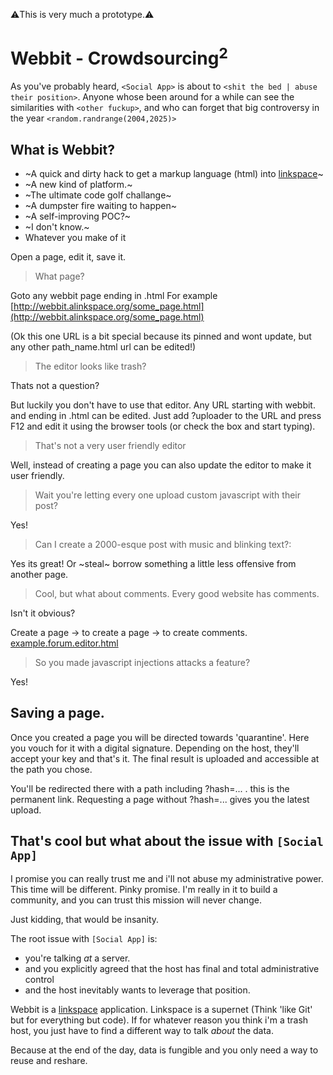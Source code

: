 ⚠️This is very much a prototype.⚠️

# Webbit - Crowdsourcing<sup>2</sup>

As you've probably heard, `<Social App>` is about to `<shit the bed | abuse their position>`.
Anyone whose been around for a while can see the similarities with `<other fuckup>`,
and who can forget that big controversy in the year `<random.randrange(2004,2025)>`

## What is Webbit?

- ~A quick and dirty hack to get a markup language (html) into [linkspace](https://www.linkspace.dev)~  
- ~A new kind of platform.~  
- ~The ultimate code golf challange~  
- ~A dumpster fire waiting to happen~  
- ~A self-improving POC?~
- ~I don't know.~
- Whatever you make of it
    
Open a page, edit it, save it.

> What page?

Goto any webbit page ending in .html
For example [http://webbit.alinkspace.org/some_page.html](http://webbit.alinkspace.org/some_page.html)

(Ok this one URL is a bit special because its pinned and wont update, but any other path_name.html url can be edited!)

> The editor looks like trash?

Thats not a question?

But luckily you don't have to use that editor. 
Any URL starting with webbit. and ending in .html can be edited.
Just add ?uploader to the URL and press F12  and edit it using the browser tools (or check the box and start typing).

> That's not a very user friendly editor

Well, instead of creating a page you can also update the editor to make it user friendly.

> Wait you're letting every one upload custom javascript with their post?

Yes!

> Can I create a 2000-esque post with music and blinking text?:

Yes its great!
Or ~steal~ borrow something a little less offensive from another page.

> Cool, but what about comments. Every good website has comments.

Isn't it obvious? 

Create a page -> to create a page -> to create comments. [example.forum.editor.html](./static/example.forum.editor.html)

> So you made javascript injections attacks a feature?

Yes!

## Saving a page.

Once you created a page you will be directed towards 'quarantine'.
Here you vouch for it with a digital signature.
Depending on the host, they'll accept your key and that's it.
The final result is uploaded and accessible at the path you chose.

You'll be redirected there with a path including ?hash=... . this is the permanent link.
Requesting a page without ?hash=... gives you the latest upload. 

## That's cool but what about the issue with `[Social App]`

I promise you can really trust me and i'll not abuse my administrative power.
This time will be different. Pinky promise.
I'm really in it to build a community, and you can trust this mission will never change.

Just kidding, that would be insanity.

The root issue with `[Social App]` is:

- you're talking _at_ a server.
- and you explicitly agreed that the host has final and total administrative control
- and the host inevitably wants to leverage that position.

Webbit is a [linkspace](https://www.linkspace.dev) application. Linkspace is a supernet (Think 'like Git' but for everything but code).
If for whatever reason you think i'm a trash host, you just have to find a different way to talk _about_ the data.

Because at the end of the day, data is fungible and you only need a way to reuse and reshare.

